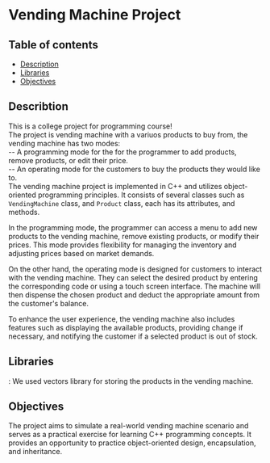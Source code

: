 # Vending Machine Project

## Table of contents
- [Description](#Description)
- [Libraries](#Libraries)
- [Objectives](#Objectives)

## Describtion
This is a college project for programming course!<br/>
The project is vending machine with a variuos products to buy from, the vending machine has two modes: <br/>
-- A programming mode for the for the programmer to add products, remove products, or edit their price. <br/>
-- An operating mode for the customers to buy the products they would like to. <br/>
The vending machine project is implemented in C++ and utilizes object-oriented programming principles. It consists of several classes such as `VendingMachine` class, and `Product` class, each has its attributes, and methods. <br/>

In the programming mode, the programmer can access a menu to add new products to the vending machine, remove existing products, or modify their prices. This mode provides flexibility for managing the inventory and adjusting prices based on market demands. <br/>

On the other hand, the operating mode is designed for customers to interact with the vending machine. They can select the desired product by entering the corresponding code or using a touch screen interface. The machine will then dispense the chosen product and deduct the appropriate amount from the customer's balance. <br/>

To enhance the user experience, the vending machine also includes features such as displaying the available products, providing change if necessary, and notifying the customer if a selected product is out of stock. <br/>

## Libraries
<Vectors> : We used vectors library for storing the products in the vending machine. <br/>

## Objectives
The project aims to simulate a real-world vending machine scenario and serves as a practical exercise for learning C++ programming concepts. It provides an opportunity to practice object-oriented design, encapsulation, and inheritance. <br/>
